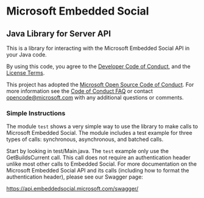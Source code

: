 # Microsoft Embedded Social
## Java Library for Server API
This is a library for interacting with the Microsoft Embedded Social API in your Java code.

By using this code, you agree to the [Developer Code of Conduct](DeveloperCodeOfConduct.md), and the [License Terms](LICENSE).

This project has adopted the [Microsoft Open Source Code of Conduct](https://opensource.microsoft.com/codeofconduct/). For more information see the [Code of Conduct FAQ](https://opensource.microsoft.com/codeofconduct/faq/) or contact [opencode@microsoft.com](mailto:opencode@microsoft.com) with any additional questions or comments.

### Simple Instructions

The module `test` shows a very simple way to use the library to make calls to Microsoft Embedded Social. The module includes a test example for three types of calls: synchronous, asynchronous, and batched calls. 

Start by looking in test/Main.java. The `test` example only use the GetBuildsCurrent call. This call does not require an authentication header unlike most other calls to Embedded Social. For more documentation on the Microsoft Embedded Social API and its calls (including how to format the authentication header), please see our Swagger page:

https://api.embeddedsocial.microsoft.com/swagger/

